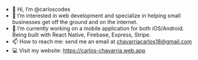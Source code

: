 - 👋 Hi, I’m @carloscodes
- 👀 I’m interested in web development and specialize in helping small businesses get off the ground and on the internet.
- 🌱 I’m currently working on a mobile application for both iOS/Android. Being built with React Native, Firebase, Express, Stripe.
- 📫 How to reach me: send me an email at chavarriacarlos18@gmail.com
- 💻 Visit my website: https://carlos-chavarria.web.app

<!---
carloscodes/carloscodes is a ✨ special ✨ repository because its `README.md` (this file) appears on your GitHub profile.
You can click the Preview link to take a look at your changes.
--->
